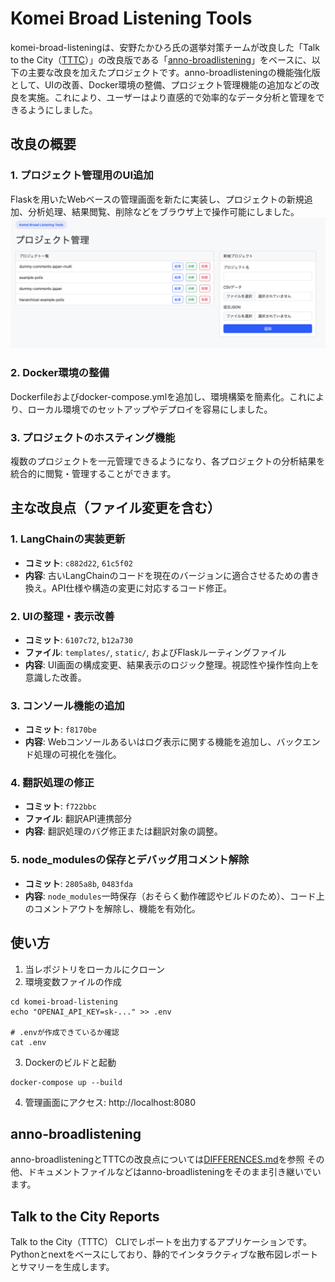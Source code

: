 # Komei Broad Listening Tools

komei-broad-listeningは、安野たかひろ氏の選挙対策チームが改良した「Talk to the City（[TTTC](https://github.com/AIObjectives/talk-to-the-city-reports)）」の改良版である「[anno-broadlistening](https://github.com/takahiroanno2024/anno-broadlistening)」をベースに、以下の主要な改良を加えたプロジェクトです。anno-broadlisteningの機能強化版として、UIの改善、Docker環境の整備、プロジェクト管理機能の追加などの改良を実施。これにより、ユーザーはより直感的で効率的なデータ分析と管理をできるようにしました。


## 改良の概要

### 1. **プロジェクト管理用のUI追加**
Flaskを用いたWebベースの管理画面を新たに実装し、プロジェクトの新規追加、分析処理、結果閲覧、削除などをブラウザ上で操作可能にしました。
![管理画面](/docs_komei/images/management_screen.png)

### 2. **Docker環境の整備**
Dockerfileおよびdocker-compose.ymlを追加し、環境構築を簡素化。これにより、ローカル環境でのセットアップやデプロイを容易にしました。

### 3. **プロジェクトのホスティング機能**
複数のプロジェクトを一元管理できるようになり、各プロジェクトの分析結果を統合的に閲覧・管理することができます。


## 主な改良点（ファイル変更を含む）

### 1. LangChainの実装更新
- **コミット**: `c882d22`, `61c5f02`
- **内容**: 古いLangChainのコードを現在のバージョンに適合させるための書き換え。API仕様や構造の変更に対応するコード修正。

### 2. UIの整理・表示改善
- **コミット**: `6107c72`, `b12a730`
- **ファイル**: `templates/`, `static/`, およびFlaskルーティングファイル
- **内容**: UI画面の構成変更、結果表示のロジック整理。視認性や操作性向上を意識した改善。

### 3. コンソール機能の追加
- **コミット**: `f8170be`
- **内容**: Webコンソールあるいはログ表示に関する機能を追加し、バックエンド処理の可視化を強化。

### 4. 翻訳処理の修正
- **コミット**: `f722bbc`
- **ファイル**: 翻訳API連携部分
- **内容**: 翻訳処理のバグ修正または翻訳対象の調整。

### 5. node_modulesの保存とデバッグ用コメント解除
- **コミット**: `2805a8b`, `0483fda`
- **内容**: `node_modules`一時保存（おそらく動作確認やビルドのため）、コード上のコメントアウトを解除し、機能を有効化。


## 使い方
1. 当レポジトリをローカルにクローン
2. 環境変数ファイルの作成
```
cd komei-broad-listening
echo "OPENAI_API_KEY=sk-..." >> .env

# .envが作成できているか確認
cat .env
```
3. Dockerのビルドと起動
```
docker-compose up --build
```
4. 管理画面にアクセス: http://localhost:8080

## anno-broadlistening
anno-broadlisteningとTTTCの改良点については[DIFFERENCES.md](/DIFFERENCES.md)を参照
その他、ドキュメントファイルなどはanno-broadlisteningをそのまま引き継いでいます。

## Talk to the City Reports
Talk to the City（TTTC）
CLIでレポートを出力するアプリケーションです。Pythonとnextをベースにしており、静的でインタラクティブな散布図レポートとサマリーを生成します。
